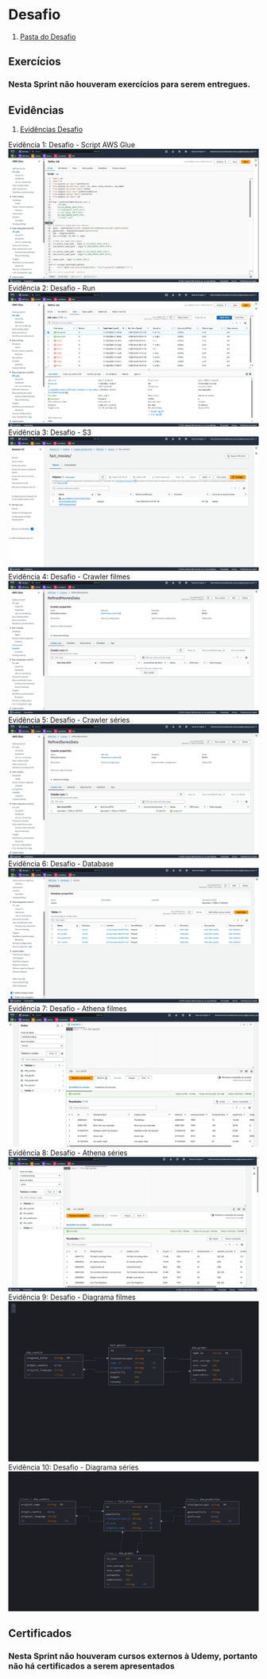 # Desafio

1. [Pasta do Desafio](./Desafio/)

## Exercícios

### Nesta Sprint não houveram exercícios para serem entregues.

## Evidências

1. [Evidências Desafio](./Evidencias/)

Evidência 1: Desafio - Script AWS Glue
![Evidência 1](./Evidencias/desafio-script.png)
Evidência 2: Desafio - Run
![Evidência 2](./Evidencias/desafio-run.png)
Evidência 3: Desafio - S3
![Evidência 3](./Evidencias/desafio-s3.png)
Evidência 4: Desafio - Crawler filmes
![Evidência 4](./Evidencias/desafio-crawler-movies.png)
Evidência 5: Desafio - Crawler séries
![Evidência 5](./Evidencias/desafio-crawler-series.png)
Evidência 6: Desafio - Database
![Evidência 6](./Evidencias/desafio-databases.png)
Evidência 7: Desafio - Athena filmes
![Evidência 7](./Evidencias/desafio-athena-movies.png)
Evidência 8: Desafio - Athena séries
![Evidência 8](./Evidencias/desafio-athena-series.png)
Evidência 9: Desafio - Diagrama filmes
![Evidência 9](./Evidencias/diagrama-movies.png)
Evidência 10: Desafio - Diagrama séries
![Evidência 10](./Evidencias/diagrama-series.png)

## Certificados

### Nesta Sprint não houveram cursos externos à Udemy, portanto não há certificados a serem apresentados
